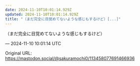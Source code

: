 ```yaml
---
date: 2024-11-10T10:01:14.929Z
updated: 2024-11-10T10:01:14.929Z
title: "（まだ完全に目覚めてないような感じもするけど）[...]"
---
```


<p>（まだ完全に目覚めてないような感じもするけど）</p>

&mdash; 2024-11-10 10:01:14 UTC

Original URL: https://mastodon.social/@sakuramochi0/113458077691466936
